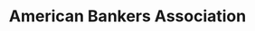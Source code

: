 ---
facebook: https://facebook.com/AmericanBankersAssociation
instagram: https://instagram.com/americanbankersassociation
linkedin: https://linkedin.com/company/american-bankers-association
logohandle: aba
sort: aba
title: American Bankers Association
twitter: https://x.com/ABABankers
website: https://www.aba.com/
youtube: https://youtube.com/americanbankersassn
---